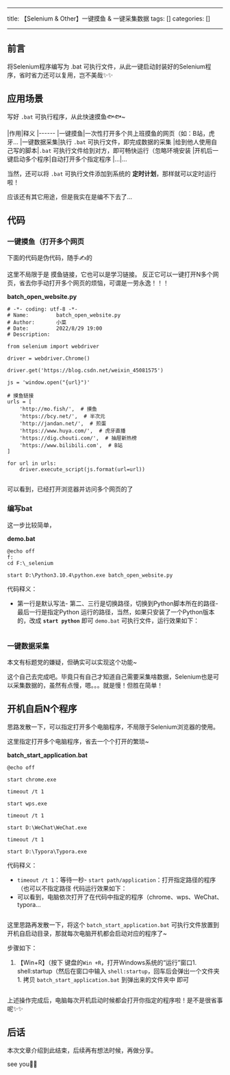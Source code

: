 
--- 
title:  【Selenium & Other】一键摸鱼 & 一键采集数据 
tags: []
categories: [] 

---
## 前言

>  
 将Selenium程序编写为 .bat 可执行文件，从此一键启动封装好的Selenium程序，省时省力还可以复用，岂不美哉✨✨ 


## 应用场景

>  
 写好 `.bat` 可执行程序，从此快速摸鱼🐟🐟~ 


|作用|释义
|------
|一键摸鱼|一次性打开多个共上班摸鱼的网页（如：B站，虎牙…
|一键数据采集|执行 `.bat` 可执行文件，即完成数据的采集
|给到他人使用自己写的脚本|`.bat` 可执行文件给到对方，即可畅快运行（忽略环境安装
|开机后一键启动多个程序|自动打开多个指定程序
|…|…

当然，还可以将 `.bat` 可执行文件添加到系统的 **定时计划**，那样就可以定时运行啦！

应该还有其它用途，但是我实在是编不下去了…

## 代码

### 一键摸鱼（打开多个网页

>  
 下面的代码是伪代码，随手✍的 


这里不局限于是 摸鱼链接，它也可以是学习链接。 反正它可以一键打开N多个网页，省去你手动打开多个网页的烦恼，可谓是一劳永逸！！！

**batch_open_website.py**

```
# -*- coding: utf-8 -*-
# Name:         batch_open_website.py
# Author:       小菜
# Date:         2022/8/29 19:00
# Description:

from selenium import webdriver

driver = webdriver.Chrome()

driver.get('https://blog.csdn.net/weixin_45081575')

js = 'window.open("{url}")'

# 摸鱼链接
urls = [
    'http://mo.fish/',  # 摸鱼
    'https://bcy.net/',  # 半次元
    'http://jandan.net/',  # 煎蛋
    'https://www.huya.com/',  # 虎牙直播
    'https://dig.chouti.com/',  # 抽屉新热榜
    'https://www.bilibili.com',  # B站
]

for url in urls:
    driver.execute_script(js.format(url=url))


```

可以看到，已经打开浏览器并访问多个网页的了 <img src="https://img-blog.csdnimg.cn/dd85ffb5f16e4f80882180b8e3a4b754.gif" alt="">

### 编写bat

>  
 这一步比较简单， 


**demo.bat**

```
@echo off
f:
cd F:\_selenium

start D:\Python3.10.4\python.exe batch_open_website.py

```

代码释义：
- 第一行是默认写法- 第二、三行是切换路径，切换到Python脚本所在的路径- 最后一行是指定Python 运行的路径，当然，如果只安装了一个Python版本的，改成 **`start python`** 即可
`demo.bat` 可执行文件，运行效果如下：

<img src="https://img-blog.csdnimg.cn/0410f28ce5e94b8d9e5081a392b76d6c.gif" alt="">

### 一键数据采集

>  
 本文有标题党的嫌疑，但确实可以实现这个功能~ 


这个自己去完成吧。毕竟只有自己才知道自己需要采集啥数据，Selenium也是可以采集数据的，虽然有点慢，嗯。。。就是慢！但胜在简单！

## 开机自启N个程序

>  
 思路发散一下，可以指定打开多个电脑程序，不局限于Selenium浏览器的使用。 


这里指定打开多个电脑程序，省去一个个打开的繁琐~

**batch_start_application.bat**

```
@echo off

start chrome.exe

timeout /t 1

start wps.exe

timeout /t 1

start D:\WeChat\WeChat.exe

timeout /t 1

start D:\Typora\Typora.exe

```

代码释义：
- `timeout /t 1`：等待一秒- `start path/application`：打开指定路径的程序（也可以不指定路径
代码运行效果如下：
- 可以看到，电脑依次打开了在代码中指定的程序（chrome、wps、WeChat、typora…
<img src="https://img-blog.csdnimg.cn/a5b06fe91efb4526b154c4e6d17a1c33.gif" alt="">

这里思路再发散一下，将这个 `batch_start_application.bat` 可执行文件放置到 开机自启动目录，那就每次电脑开机都会启动对应的程序了~

步骤如下：
1. 【Win+R】（按下 键盘的`Win +R`，打开Windows系统的“运行”窗口1. shell:startup（然后在窗口中输入 `shell:startup`，回车后会弹出一个文件夹1. 拷贝 `batch_start_application.bat` 到弹出来的文件夹中 即可
<img src="https://img-blog.csdnimg.cn/39276084299a4ff6a2aec62bd05bd9a7.png" alt="">

上述操作完成后，电脑每次开机启动时候都会打开你指定的程序啦！是不是很省事呢✨✨

## 后话

本次文章介绍到此结束，后续再有想法时候，再做分享。

see you🍬🍬
